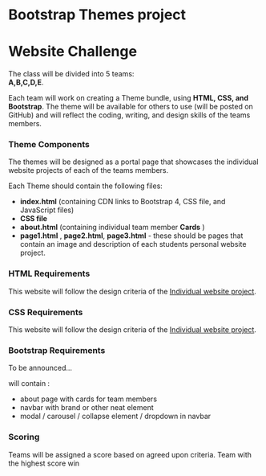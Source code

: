 # Bootstrap Themes project

# Website Challenge  

The class will be divided into 5 teams:   
**A,B,C,D,E**.   

Each team will work on creating a Theme bundle, using **HTML, CSS, and Bootstrap**. The theme will be available for others to use (will be posted on GitHub) and will reflect the coding, writing, and design skills of the teams members.

### Theme Components

The themes will be designed as a portal page that showcases the individual website projects of each of the teams members.

Each Theme should contain the following files:
- **index.html** (containing CDN links to Bootstrap 4, CSS file, and JavaScript files)
- **CSS file**
- **about.html** (containing individual team member **Cards** )
- **page1.html** , **page2.html**, **page3.html** - these should be pages that contain an image and description of each students personal website project.

### HTML Requirements  
This website will follow the design criteria of the [Individual website project](ttps://github.com/lrei-coding/web-design_18-19/blob/master/t1_assignment.md). 

### CSS Requirements  
This website will follow the design criteria of the [Individual website project](ttps://github.com/lrei-coding/web-design_18-19/blob/master/t1_assignment.md). 

### Bootstrap Requirements  
To be announced...

will contain :
- about page with cards for team members
- navbar with brand or other neat element
- modal / carousel / collapse element / dropdown in navbar
 
### Scoring 
Teams will be assigned a score based on agreed upon criteria. Team with the highest score win
